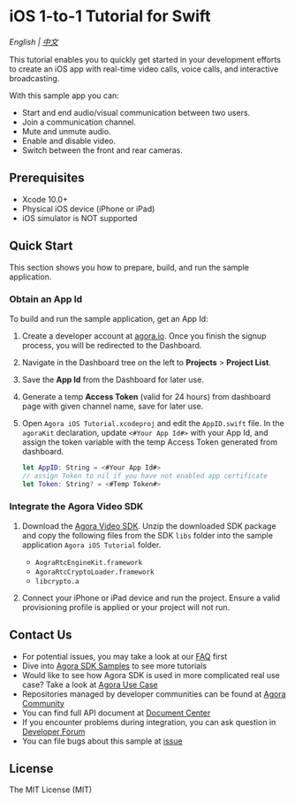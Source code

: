 # iOS 1-to-1 Tutorial for Swift

*English | [中文](README.zh.md)*

This tutorial enables you to quickly get started in your development efforts to create an iOS app with real-time video calls, voice calls, and interactive broadcasting. 

With this sample app you can:

- Start and end audio/visual communication between two users.
- Join a communication channel.
- Mute and unmute audio.
- Enable and disable video.
- Switch between the front and rear cameras.

## Prerequisites

- Xcode 10.0+
- Physical iOS device (iPhone or iPad)
- iOS simulator is NOT supported

## Quick Start

This section shows you how to prepare, build, and run the sample application.

### Obtain an App Id

To build and run the sample application, get an App Id:

1. Create a developer account at [agora.io](https://dashboard.agora.io/signin/). Once you finish the signup process, you will be redirected to the Dashboard.
2. Navigate in the Dashboard tree on the left to **Projects** > **Project List**.
3. Save the **App Id** from the Dashboard for later use.
4. Generate a temp **Access Token** (valid for 24 hours) from dashboard page with given channel name, save for later use.

5. Open `Agora iOS Tutorial.xcodeproj` and edit the `AppID.swift` file. In the `agoraKit` declaration, update `<#Your App Id#>` with your App Id, and assign the token variable with the temp Access Token generated from dashboard.

    ``` Swift
    let AppID: String = <#Your App Id#>
    // assign Token to nil if you have not enabled app certificate
    let Token: String? = <#Temp Token#>
    ```

### Integrate the Agora Video SDK

1. Download the [Agora Video SDK](https://www.agora.io/en/download/). Unzip the downloaded SDK package and copy the following files from the SDK `libs` folder into the sample application `Agora iOS Tutorial` folder.

    - `AograRtcEngineKit.framework`
    - `AgoraRtcCryptoLoader.framework`
    - `libcrypto.a`
  
2. Connect your iPhone or iPad device and run the project. Ensure a valid provisioning profile is applied or your project will not run.

## Contact Us

- For potential issues, you may take a look at our [FAQ](https://docs.agora.io/en/faq) first
- Dive into [Agora SDK Samples](https://github.com/AgoraIO) to see more tutorials
- Would like to see how Agora SDK is used in more complicated real use case? Take a look at [Agora Use Case](https://github.com/AgoraIO-usecase)
- Repositories managed by developer communities can be found at [Agora Community](https://github.com/AgoraIO-Community)
- You can find full API document at [Document Center](https://docs.agora.io/en/)
- If you encounter problems during integration, you can ask question in [Developer Forum](https://stackoverflow.com/questions/tagged/agora.io)
- You can file bugs about this sample at [issue](https://github.com/AgoraIO/Basic-Video-Call/issues)

## License

The MIT License (MIT)
